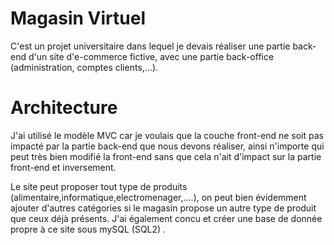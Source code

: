 # Magasin Virtuel

C'est un projet universitaire dans lequel je devais réaliser une partie back-end d'un site d'e-commerce fictive, avec une partie back-office (administration, comptes clients,...).

# Architecture
J'ai utilisé le modèle MVC car je voulais que la couche front-end ne soit pas impacté par la partie back-end que nous devons réaliser, ainsi n'importe qui peut très bien modifié la front-end sans que cela n'ait d'impact sur la partie front-end et inversement.

Le site peut proposer tout type de produits (alimentaire,informatique,electromenager,....), on peut bien évidemment ajouter d'autres catégories si le magasin propose un autre type de produit que ceux déjà présents. J'ai également concu et créer une base de donnée propre à ce site sous mySQL (SQL2) . 

